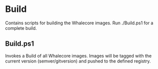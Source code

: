 # Build

Contains scripts for building the Whalecore images. Run ./Build.ps1 for a complete build.

## Build.ps1

Invokes a Build of all Whalecore images. Images will be tagged with the current version (semver/gitversion) and pushed to the defined registry.